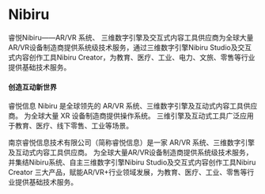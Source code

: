 # Nibiru

睿悦Nibiru——AR/VR 系统、 三维数字引擎及交互式内容工具供应商为全球大量AR/VR设备制造商提供系统级技术服务，通过三维数字引擎Nibiru Studio及交互式内容创作工具Nibiru Creator，为教育、医疗、工业、电力、文旅、零售等行业提供基础技术服务。

#### 创造互动新世界
睿悦信息 Nibiru 是全球领先的 AR/VR 系统、三维数字引擎及互动式内容工具供应商。 为全球大量 XR 设备制造商提供操作系统。 三维引擎及互动式工具广泛应用于教育、医疗、线下零售、工业等场景。

南京睿悦信息技术有限公司（简称睿悦信息）是一家 AR/VR 系统、三维数字引擎及互动式内容工具供应商。 为全球大量AR/VR设备制造商提供系统级技术服务，并集结Nibiru系统、自主三维数字引擎Nibiru Studio及交互式内容创作工具Nibiru Creator 三大产品，赋能AR/VR+行业领域发展，为教育、医疗、工业、零售等行业提供基础技术服务。


